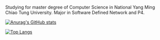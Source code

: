 Studying for master degree of Computer Science in National Yang Ming Chiao Tung University.
Major in Software Defined Network and P4.

[![Anurag's GitHub stats](https://github-readme-stats.vercel.app/api?username=alex94539&theme=chartreuse-dark&show_icons=true)](https://github.com/anuraghazra/github-readme-stats)

[![Top Langs](https://github-readme-stats.vercel.app/api/top-langs/?username=alex94539&langs_count=8&layout=compact&theme=chartreuse-dark)](https://github.com/anuraghazra/github-readme-stats)
